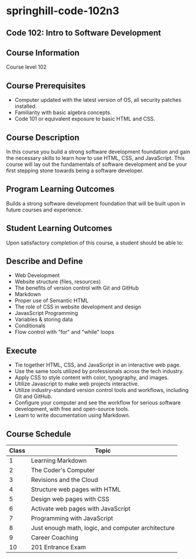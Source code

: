 # springhill-code-102n3

## Code 102: Intro to Software Development

## Course Information

Course level 102

## Course Prerequisites

- Computer updated with the latest version of OS, all security patches installed.
- Familiarity with basic algebra concepts.
- Code 101 or equivalent exposure to basic HTML and CSS.

## Course Description

In this course you build a strong software development foundation and gain the necessary skills to learn how to use HTML, CSS, and JavaScript. This course will lay out the fundamentals of software development and be your first stepping stone towards being a software developer.

## Program Learning Outcomes

Builds a strong software development foundation that will be built upon in future courses and experience.

## Student Learning Outcomes

Upon satisfactory completion of this course, a student should be able to:

## Describe and Define

- Web Development
- Website structure (files, resources)
- The benefits of version control with Git and GitHub
- Markdown
- Proper use of Semantic HTML
- The role of CSS in website development and design
- JavasScript Programming
- Variables & storing data
- Conditionals
- Flow control with "for" and "while" loops

## Execute

- Tie together HTML, CSS, and JavaScript in an interactive web page.
- Use the same tools utilized by professionals across the tech industry.
- Apply CSS to style content with color, typography, and images.
- Utilize Javascript to make web projects interactive.
- Utilize industry-standard version control tools and workflows, including Git and GitHub.
- Configure your computer and see the workflow for serious software development, with free and open-source tools.
- Learn to write documentation using Markdown.

## Course Schedule

| Class | Topic                                              |
| ----- | -------------------------------------------------- |
| 1     | Learning Markdown                                  |
| 2     | The Coder's Computer                               |
| 3     | Revisions and the Cloud                            |
| 4     | Structure web pages with HTML                      |
| 5     | Design web pages with CSS                          |
| 6     | Activate web pages with JavaScript                 |
| 7     | Programming with JavaScript                        |
| 8     | Just enough math, logic, and computer architecture |
| 9     | Career Coaching                                    |
| 10    | 201 Entrance Exam                                  |
